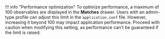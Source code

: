 !!! info "Performance optimization"
    To optimize performance, a maximum of 100 observables are displayed in the **Matches** drawer. Users with an admin-type profile can adjust this limit in the `application.conf` file. However, increasing it beyond 100 may impact application performance. Proceed with caution when modifying this setting, as performance can't be guaranteed if the limit is raised.